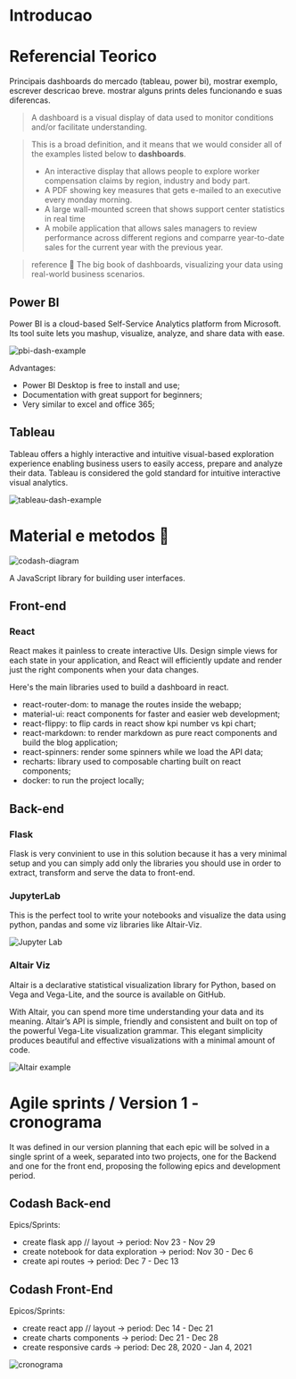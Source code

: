 # Introducao

<!-- Escrever uma breve introducao sobre dashboard, de forma geral. Citar referencias. -->

# Referencial Teorico

Principais dashboards do mercado (tableau, power bi), mostrar exemplo, escrever descricao breve. mostrar alguns prints deles funcionando e suas diferencas.

>A dashboard is a visual display of data used to monitor conditions and/or facilitate understanding.

> This is a broad definition, and it means that we would consider all of the examples listed below to **dashboards**.
> - An interactive display that allows people to explore worker compensation claims by region, industry and body part.
> - A PDF showing key measures that gets e-mailed to an executive every monday morning.
> - A large wall-mounted screen that shows support center statistics in real time
> - A mobile application that allows sales managers to review performance across different regions and comparre year-to-date sales for the current year with the previous year.

> reference :book: The big book of dashboards, visualizing your data using real-world business scenarios.

## Power BI

Power BI is a cloud-based Self-Service Analytics platform from Microsoft. Its tool suite lets you mashup, visualize, analyze, and share data with ease.

![pbi-dash-example](./images/power-bi-dashboard.png)

Advantages:

- Power BI Desktop is free to install and use;
- Documentation with great support for beginners;
- Very similar to excel and office 365;

## Tableau

Tableau offers a highly interactive and intuitive visual-based exploration experience enabling business users to easily access, prepare and analyze their data. Tableau is considered the gold standard for intuitive interactive visual analytics.

![tableau-dash-example](./images/tableau-dashboard.png)

# Material e metodos :book:

![codash-diagram](./images/codash-diagram.png)

<!-- Colocar os diagramas, falar sobre as tecnologias. -->

A JavaScript library for building user interfaces.

## Front-end

### React

React makes it painless to create interactive UIs. Design simple views for each state in your application, and React will efficiently update and render just the right components when your data changes.

Here's the main libraries used to build a dashboard in react.

- react-router-dom: to manage the routes inside the webapp;
- material-ui: react components for faster and easier web development;
- react-flippy: to flip cards in react show kpi number vs kpi chart;
- react-markdown: to render markdown as pure react components and build the blog application;
- react-spinners: render some spinners while we load the API data;
- recharts: library used to composable charting built on react components;
- docker: to run the project locally;

## Back-end

### Flask

Flask is very convinient to use in this solution because it has a very minimal setup and you can simply add only the libraries you should use in order to extract, transform and serve the data to front-end.

### JupyterLab

This is the perfect tool to write your notebooks and visualize the data using python, pandas and some viz libraries like Altair-Viz.

![Jupyter Lab](./images/jupyter-lab-altair-viz2.png)

### Altair Viz

Altair is a declarative statistical visualization library for Python, based on Vega and Vega-Lite, and the source is available on GitHub.

With Altair, you can spend more time understanding your data and its meaning. Altair’s API is simple, friendly and consistent and built on top of the powerful Vega-Lite visualization grammar. This elegant simplicity produces beautiful and effective visualizations with a minimal amount of code.

![Altair example](./images/altair-viz-nb.png)

# Agile sprints / Version 1 - cronograma

It was defined in our version planning that each epic will be solved in a single sprint of a week, separated into two projects, one for the Backend and one for the front end, proposing the following epics and development period.

## Codash Back-end

Epics/Sprints:
- create flask app // layout -> period: Nov 23 - Nov 29
- create notebook for data exploration -> period: Nov 30 - Dec 6
- create api routes -> period: Dec 7 - Dec 13

## Codash Front-End

Epicos/Sprints:
- create react app // layout -> period: Dec 14 - Dec 21
- create charts components -> period: Dec 21 - Dec 28
- create responsive cards -> period: Dec 28, 2020 - Jan 4, 2021

![cronograma](./images/codash-cronogram.png)